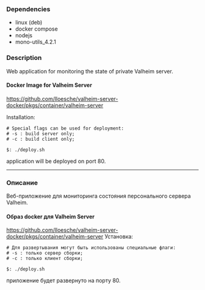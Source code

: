### Dependencies
- linux (deb)
- docker compose
- nodejs
- mono-utils_4.2.1

### Description
Web application for monitoring the state of private Valheim server.

#### Docker Image for Valheim Server
https://github.com/lloesche/valheim-server-docker/pkgs/container/valheim-server

Installation:

```bash.
# Special flags can be used for deployment:
# -s : build server only;
# -c : build client only;

$: ./deploy.sh
```

application will be deployed on port 80.

------------------------------------------------------------------------------------------

### Описание
Веб-приложение для мониторинга состояния персонального сервера Valheim.

#### Образ docker для Valheim Server
https://github.com/lloesche/valheim-server-docker/pkgs/container/valheim-server
Установка:

```bash.
# Для развертывания могут быть использованы специальные флаги:
# -s : только сервер сборки;
# -c : только клиент сборки;

$: ./deploy.sh
```

приложение будет развернуто на порту 80.
